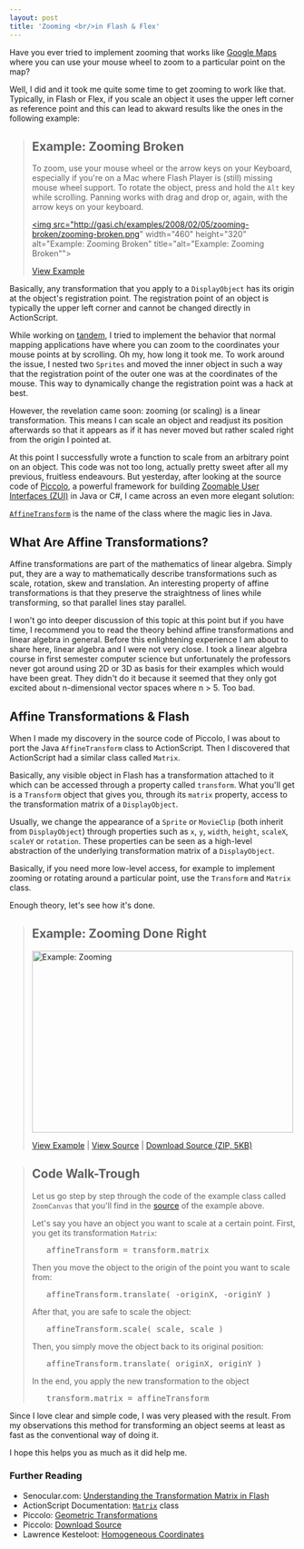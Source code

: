 ```yaml
---
layout: post
title: 'Zooming <br/>in Flash & Flex'
---
```

Have you ever tried to implement zooming that works like <a href="http://maps.google.com/?ie=UTF8&amp;ll=47.365688,8.502731&amp;spn=0.097201,0.240669&amp;z=13&amp;om=0" title="Google Maps">Google Maps</a> where you can use your mouse wheel to zoom to a particular point on the map?

Well, I did and it took me quite some time to get zooming to work like that. Typically, in Flash or Flex, if you scale an object it uses the upper left corner as reference point and this can lead to akward results like the ones in the following example:

<blockquote class="info">
<h2>Example: Zooming Broken</h2>
To zoom, use your mouse wheel or the arrow keys on your Keyboard, especially if you&#x27;re on a Mac where Flash Player is (still) missing mouse wheel support.
To rotate the object, press and hold the <code>Alt</code> key while scrolling.
Panning works with drag and drop or, again, with the arrow keys on your keyboard.

<a href="http://gasi.ch/examples/2008/02/05/zooming-broken/"><img src="http://gasi.ch/examples/2008/02/05/zooming-broken/zooming-broken.png" width="460" height="320" alt="Example: Zooming Broken" title="alt="Example: Zooming Broken""></a>

<a href="http://gasi.ch/examples/2008/02/05/zooming-broken/">View Example</a>
</blockquote>

Basically, any transformation that you apply to a <code>DisplayObject</code> has its origin at the object&#x27;s registration point. The registration point of an object is typically the upper left corner and cannot be changed directly in ActionScript.

While working on <a href="http://gasi.ch/blog/category/tandem/" title="tandem">tandem</a>, I tried to implement the behavior that normal mapping applications have where you can zoom to the coordinates your mouse points at by scrolling. Oh my, how long it took me. To work around the issue, I nested two <code>Sprites</code> and moved the inner object in such a way that the registration point of the outer one was at the coordinates of the mouse. This way to dynamically change the registration point was a hack at best.

However, the revelation came soon: zooming (or scaling) is a linear transformation. This means I can scale an object and readjust its position afterwards so that it appears as if it has never moved but rather scaled right from the origin I pointed at.

At this point I successfully wrote a function to scale from an arbitrary point on an object. This code was not too long, actually pretty sweet after all my previous, fruitless endeavours. But yesterday, after looking at the source code of <a href="http://www.cs.umd.edu/hcil/jazz/" title="Piccolo">Piccolo</a>, a powerful framework for building <a href="http://gasi.ch/blog/category/zui/" title="Zoomable User Interfaces">Zoomable User Interfaces (ZUI)</a> in Java or C#, I came across an even more elegant solution:

<code><a href="http://java.sun.com/j2se/1.4.2/docs/api/java/awt/geom/AffineTransform.html" title="AffineTransform" alt="AffineTransform">AffineTransform</a></code> is the name of the class where the magic lies in Java.
<h2>What Are Affine Transformations?</h2>
Affine transformations are part of the mathematics of linear algebra. Simply put, they are a way to mathematically describe transformations such as scale, rotation, skew and translation. An interesting property of affine transformations is that they preserve the straightness of lines while transforming, so that parallel lines stay parallel.

I won&#x27;t go into deeper discussion of this topic at this point but if you have time, I recommend you to read the theory behind affine transformations and linear algebra in general. Before this enlightening experience I am about to share here, linear algebra and I were not very close. I took a linear algebra course in first semester computer science but unfortunately the professors never got around using 2D or 3D as basis for their examples which would have been great. They didn&#x27;t do it because it seemed that they only got excited about n-dimensional vector spaces where n &gt; 5. Too bad.

<h2>Affine Transformations &amp; Flash</h2>
When I made my discovery in the source code of Piccolo, I was about to port the Java <code>AffineTransform</code> class to ActionScript. Then I discovered that ActionScript had a similar class called <code>Matrix</code>.

Basically, any visible object in Flash has a transformation attached to it which can be accessed through a  property called <code>transform</code>. What you&#x27;ll get is a <code>Transform</code> object that gives you, through its <code>matrix</code> property, access to the transformation matrix of a <code>DisplayObject</code>.

Usually, we change the appearance of a <code>Sprite</code> or <code>MovieClip</code> (both inherit from <code>DisplayObject</code>) through properties such as <code>x</code>, <code>y</code>, <code>width</code>, <code>height</code>, <code>scaleX</code>, <code>scaleY</code> or <code>rotation</code>. These properties can be seen as a high-level abstraction of the underlying transformation matrix of a <code>DisplayObject</code>.

Basically, if you need more low-level access, for example to implement zooming or rotating around a particular point, use the <code>Transform</code> and <code>Matrix</code> class.

Enough theory, let&#x27;s see how it&#x27;s done.


<blockquote class="info">
<h2>Example: Zooming Done Right</h2>

<a href="http://gasi.ch/examples/2008/02/05/zooming/"><img src="http://gasi.ch/examples/2008/02/05/zooming/zooming.png" width="460" height="320" alt="Example: Zooming"></a>

<a href="http://gasi.ch/examples/2008/02/05/zooming/">View Example</a> | <a href="http://gasi.ch/examples/2008/02/05/zooming/source/">View Source</a> | <a href="http://gasi.ch/examples/2008/02/05/zooming/source/Zooming.zip">Download Source (ZIP, 5KB)</a>
</blockquote>


<blockquote class="info">
<h2>Code Walk-Trough</h2>
Let us go step by step through the code of the example class called <code>ZoomCanvas</code> that you&#x27;ll find in the <a href="http://gasi.ch/examples/2008/02/05/zooming/source/" title="Example: Zooming Source Code">source</a> of the example above.

Let&#x27;s say you have an object you want to scale at a certain point.
First, you get its transformation <code>Matrix</code>:

<pre lang="actionscript" line="44">
   affineTransform = transform.matrix
</pre>


Then you move the object to the origin of the point you want to scale from:
<pre lang="actionscript" line="49">
   affineTransform.translate( -originX, -originY )
</pre>


After that, you are safe to scale the object:
<pre lang="actionscript" line="52">
   affineTransform.scale( scale, scale )
</pre>

Then, you simply move the object back to its original position:
<pre lang="actionscript" line="55">
   affineTransform.translate( originX, originY )
</pre>

In the end, you apply the new transformation to the object
<pre lang="actionscript" line="59">
   transform.matrix = affineTransform
</pre>
</blockquote>


Since I love clear and simple code, I was very pleased with the result.
From my observations this method for transforming an object seems at least as fast as the conventional way of doing it.

I hope this helps you as much as it did help me.

<h3>Further Reading</h3>
<ul>
    <li>Senocular.com: <a href="http://www.senocular.com/flash/tutorials/transformmatrix/" title="Understanding the Transformation Matrix in Flash">Understanding the Transformation Matrix in Flash</a></li>
    <li>ActionScript Documentation: <code><a href="http://livedocs.adobe.com/labs/flex3/langref/flash/geom/Matrix.html">Matrix</a></code> class</li>
    <li>Piccolo: <a href="http://www.cs.umd.edu/hcil/jazz/learn/graphics.shtml#transformations">Geometric Transformations</a></li>
    <li>Piccolo: <a href="http://www.cs.umd.edu/hcil/piccolo/download/index.shtml">Download Source</a></li>
    <li>Lawrence Kesteloot: <a href="http://www.teamten.com/lawrence/graphics/homogeneous/">Homogeneous Coordinates</a></li>
</ul>